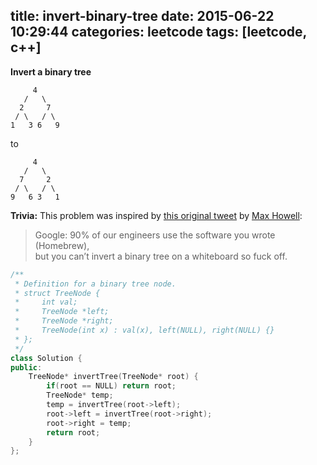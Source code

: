 title: invert-binary-tree
date: 2015-06-22 10:29:44
categories: leetcode
tags: [leetcode, c++]
---
**Invert a binary tree**
  
	     4
	   /   \
	  2     7
	 / \   / \
	1   3 6   9

to

	     4
	   /   \
	  7     2
	 / \   / \
	9   6 3   1


**Trivia:**
This problem was inspired by [this original tweet](https://twitter.com/mxcl/status/608682016205344768) by [Max Howell](https://twitter.com/mxcl):
> Google: 90% of our engineers use the software you wrote (Homebrew),   
but you can’t invert a binary tree on a whiteboard so fuck off.  

```C++
/**
 * Definition for a binary tree node.
 * struct TreeNode {
 *     int val;
 *     TreeNode *left;
 *     TreeNode *right;
 *     TreeNode(int x) : val(x), left(NULL), right(NULL) {}
 * };
 */
class Solution {
public:
    TreeNode* invertTree(TreeNode* root) {
        if(root == NULL) return root;
        TreeNode* temp;
        temp = invertTree(root->left);
        root->left = invertTree(root->right);
        root->right = temp;
        return root;
    }
};
```